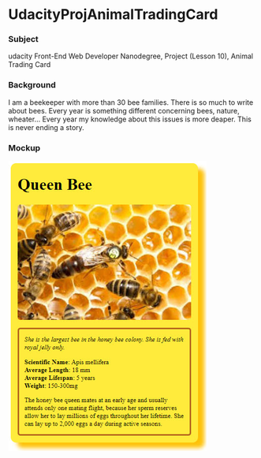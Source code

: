 # UdacityProjAnimalTradingCard
###  Subject
udacity Front-End Web Developer Nanodegree, Project (Lesson 10), Animal Trading Card

### Background
I am a beekeeper with more than 30 bee families. There is so much to write about bees. Every year is something different concerning bees, nature, wheater... Every year my knowledge about this issues is more deaper. This is never ending a story.

### Mockup
![Queen Bee Trading Card (image)](https://github.com/sasokuncic/UdacityProjAnimalTradingCard/blob/master/animalTradingCardImage.jpg)